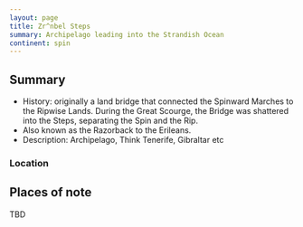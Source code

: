 ```yaml
---
layout: page
title: Zr^nbel Steps
summary: Archipelago leading into the Strandish Ocean
continent: spin
---
```


## Summary

- History: originally a land bridge that connected the Spinward Marches to the
  Ripwise Lands. During the Great Scourge, the Bridge was shattered into the
  Steps, separating the Spin and the Rip.
- Also known as the Razorback to the Erileans.
- Description: Archipelago, Think Tenerife, Gibraltar etc

### Location

## Places of note

TBD
